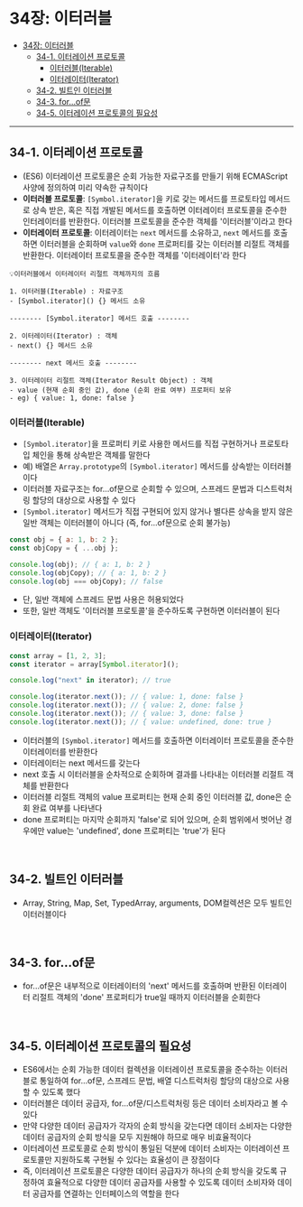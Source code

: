 # 34장: 이터러블

-   [34장: 이터러블](#34장-이터러블)
    -   [34-1. 이터레이션 프로토콜](#34-1-이터레이션-프로토콜)
        -   [이터러블(Iterable)](#이터러블iterable)
        -   [이터레이터(Iterator)](#이터레이터iterator)
    -   [34-2. 빌트인 이터러블](#34-2-빌트인-이터러블)
    -   [34-3. for...of문](#34-3-forof문)
    -   [34-5. 이터레이션 프로토콜의 필요성](#34-5-이터레이션-프로토콜의-필요성)

---

## 34-1. 이터레이션 프로토콜

-   (ES6) 이터레이션 프로토콜은 순회 가능한 자료구조를 만들기 위해 ECMAScript 사양에 정의하여 미리 약속한 규칙이다
-   **이터러블 프로토콜**: `[Symbol.iterator]`을 키로 갖는 메서드를 프로토타입 메서드로 상속 받은, 혹은 직접 개발된 메서드를 호출하면 이터레이터 프로토콜을 준수한 인터레이터를 반환한다. 이터러블 프로토콜을 준수한 객체를 '이터러블'이라고 한다
-   **이터레이터 프로토콜**: 이터레이터는 `next` 메서드를 소유하고, `next` 메서드를 호출하면 이터러블을 순회하며 `value`와 `done` 프로퍼티를 갖는 이터러블 리절트 객체를 반환한다. 이터레이터 프로토콜을 준수한 객체를 '이터레이터'라 한다

```
💡이터러블에서 이터레이터 리절트 객체까지의 흐름

1. 이터러블(Iterable) : 자료구조
- [Symbol.iterator]() {} 메서드 소유

-------- [Symbol.iterator] 메서드 호출 --------

2. 이터레이터(Iterator) : 객체
- next() {} 메서드 소유

-------- next 메서드 호출 --------

3. 이터레이터 리절트 객체(Iterator Result Object) : 객체
- value (현재 순회 중인 값), done (순회 완료 여부) 프로퍼티 보유
- eg) { value: 1, done: false }
```

### 이터러블(Iterable)

-   `[Symbol.iterator]`을 프로퍼티 키로 사용한 메서드를 직접 구현하거나 프로토타입 체인을 통해 상속받은 객체를 말한다
-   예) 배열은 `Array.prototype`의 `[Symbol.iterator]` 메서드를 상속받는 이터러블이다
-   이터러블 자료구조는 for...of문으로 순회할 수 있으며, 스프레드 문법과 디스트럭처링 할당의 대상으로 사용할 수 있다
-   `[Symbol.iterator]` 메서드가 직접 구현되어 있지 않거나 별다른 상속을 받지 않은 일반 객체는 이터러블이 아니다 (즉, for...of문으로 순회 불가능)

```javascript
const obj = { a: 1, b: 2 };
const objCopy = { ...obj };

console.log(obj); // { a: 1, b: 2 }
console.log(objCopy); // { a: 1, b: 2 }
console.log(obj === objCopy); // false
```

-   단, 일반 객체에 스프레드 문법 사용은 허용되었다
-   또한, 일반 객체도 '이터러블 프로토콜'을 준수하도록 구현하면 이터러블이 된다

### 이터레이터(Iterator)

```javascript
const array = [1, 2, 3];
const iterator = array[Symbol.iterator]();

console.log("next" in iterator); // true

console.log(iterator.next()); // { value: 1, done: false }
console.log(iterator.next()); // { value: 2, done: false }
console.log(iterator.next()); // { value: 3, done: false }
console.log(iterator.next()); // { value: undefined, done: true }
```

-   이터러블의 `[Symbol.iterator]` 메서드를 호출하면 이터레이터 프로토콜을 준수한 이터레이터를 반환한다
-   이터레이터는 next 메서드를 갖는다
-   next 호출 시 이터러블을 순차적으로 순회하며 결과를 나타내는 이터러블 리절트 객체를 반환한다
-   이터러블 리절트 객체의 value 프로퍼티는 현재 순회 중인 이터러블 값, done은 순회 완료 여부를 나타낸다
-   done 프로퍼티는 마지막 순회까지 'false'로 되어 있으며, 순회 범위에서 벗어난 경우에만 value는 'undefined', done 프로퍼티는 'true'가 된다

<br>

## 34-2. 빌트인 이터러블

-   Array, String, Map, Set, TypedArray, arguments, DOM컬렉션은 모두 빌트인 이터러블이다

<br>

## 34-3. for...of문

-   for...of문은 내부적으로 이터레이터의 'next' 메서드를 호출하며 반환된 이터레이터 리절트 객체의 'done' 프로퍼티가 true일 때까지 이터러블을 순회한다

<br>

## 34-5. 이터레이션 프로토콜의 필요성

-   ES6에서는 순회 가능한 데이터 컬렉션을 이터레이션 프로토콜을 준수하는 이터러블로 통일하여 for...of문, 스프레드 문법, 배열 디스트럭처링 할당의 대상으로 사용할 수 있도록 했다
-   이터러블은 데이터 공급자, for...of문/디스트럭처링 등은 데이터 소비자라고 볼 수 있다
-   만약 다양한 데이터 공급자가 각자의 순회 방식을 갖는다면 데이터 소비자는 다양한 데이터 공급자의 순회 방식을 모두 지원해야 하므로 매우 비효율적이다
-   이터레이션 프로토콜로 순회 방식이 통일된 덕분에 데이터 소비자는 이터레이션 프로토콜만 지원하도록 구현될 수 있다는 효율성이 큰 장점이다
-   즉, 이터레이션 프로토콜은 다양한 데이터 공급자가 하나의 순회 방식을 갖도록 규정하여 효율적으로 다양한 데이터 공급자를 사용할 수 있도록 데이터 소비자와 데이터 공급자를 연결하는 인터페이스의 역할을 한다
